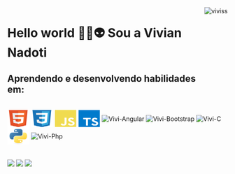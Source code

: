 <img align="right" height="200em" alt="viviss" src="https://cdn.discordapp.com/attachments/696516067480305828/870463573439180810/Webp.net-gifmaker.gif">
<h1> Hello world 🖖🏻👽 Sou a Vivian Nadoti </h1> 
  <h2> Aprendendo e desenvolvendo habilidades em: </h2> 

<div style="display: inline_block"><br>
  <img align="center" alt="Vivi-HTML" height="40" width="50" src="https://raw.githubusercontent.com/devicons/devicon/master/icons/html5/html5-original.svg">
  <img align="center" alt="Vivi-CSS" height="40" width="50" src="https://raw.githubusercontent.com/devicons/devicon/master/icons/css3/css3-original.svg">
  <img align="center" alt="Vivi-Js" height="40" width="50" src="https://raw.githubusercontent.com/devicons/devicon/master/icons/javascript/javascript-plain.svg">
  <img align="center" alt="Vivi-Ts" height="40" width="50" src="https://raw.githubusercontent.com/devicons/devicon/master/icons/typescript/typescript-plain.svg">
  <img align="center" alt="Vivi-Angular" height="40" width="50" src="https://cdn.jsdelivr.net/gh/devicons/devicon/icons/angularjs/angularjs-original.svg">
  <img align="center" alt="Vivi-Bootstrap" height="40" width="50" src="https://cdn.jsdelivr.net/gh/devicons/devicon/icons/bootstrap/bootstrap-plain.svg">
  <img align="center" alt="Vivi-C" height="40" width="50" src="https://cdn.jsdelivr.net/gh/devicons/devicon/icons/c/c-original.svg">
  <img align="center" alt="Vivi-Python" height="40" width="50" src="https://raw.githubusercontent.com/devicons/devicon/master/icons/python/python-original.svg">
  <img align="center" alt="Vivi-Php" height="40" width="50" src="https://cdn.jsdelivr.net/gh/devicons/devicon/icons/php/php-original.svg">
</div>
  <br>
  <br>
  
<div>
  <a href="https://www.instagram.com/viviannadoti/" target="_blank"><img src="https://img.shields.io/badge/-Instagram-%23E4405F?style=for-the-badge&logo=instagram&logoColor=white" target="_blank"></a>
  <a href = "mailto:vinadoti@gmail.com"><img src="https://img.shields.io/badge/-Gmail-%23333?style=for-the-badge&logo=gmail&logoColor=white" target="_blank"></a>
  <a href="https://www.linkedin.com/in/viviannadoti/" target="_blank"><img src="https://img.shields.io/badge/-LinkedIn-%230077B5?style=for-the-badge&logo=linkedin&logoColor=white" target="_blank"></a> 
</div>
  
